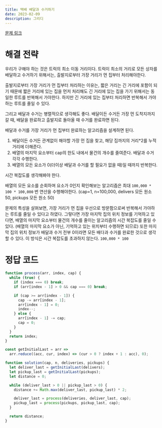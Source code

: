 ```yaml
---
title: 택배 배달과 수거하기
date: 2023-02-09
description: 그리디
---
```


[문제 링크](https://school.programmers.co.kr/learn/courses/30/lessons/150369)

# 해결 전략

우리가 구해야 하는 것은 트럭의 최소 이동 거리이다.
트럭이 최소의 거리로 모든 상자를 배달하고 수거하기 위해서는, 출발지로부터 가장 거리가 먼 집부터 처리해야한다.

출발지로부터 가장 거리가 먼 집부터 처리하는 이유는, 짧은 거리는 긴 거리에 포함이 되기 때문에 짧은 거리에 있는 집을 먼저 처리해도 긴 거리에 있는 집을 가기 위해서는 동일한 루트를 반복해서 가야한다.
하지만 긴 거리에 있는 집부터 처리하면 반복해서 가야하는 루트를 줄일 수 있다.

그리고 배달과 수거는 병렬적으로 생각해도 좋다. 배달이든 수거든 가장 먼 도착지까지 갈 때, 배달을 완료하고 출발지로 돌아올 때 수거를 완료하면 된다.

배달과 수거를 가장 거리가 먼 집부터 완료하는 알고리즘을 설계하면 된다.

1. 배달이든 수거든 관계없이 해야할 가장 먼 집을 찾고, 해당 집까지의 거리\*2를 누적 거리에 더해준다.
2. 배열의 마지막 요소부터 cap의 한도 내에서 물건의 개수를 줄여준다. 배달과 수거 각각 수행한다.
3. 배열의 모든 요소가 0(더이상 배달과 수거를 할 필요가 없을 때)일 때까지 반복한다.

시간 복잡도를 생각해봐야 한다.

배열의 모든 요소를 순회하며 요소가 0인지 확인해보는 알고리즘은 최대 `100,000 * 100 * 100,000` 번 연산을 수행해야한다. (cap=1, n=100,000, delivers 모든 원소 50, pickups 모든 원소 50)

문제의 특성을 살펴보면, 가장 거리가 먼 집을 우선으로 방문함으로써 반복해서 가야하는 루트를 줄일 수 있다고 하였다.
그렇다면 가장 마지막 집의 위치 정보를 기억하고 있다면, 배열의 마지막 요소부터 물건의 개수를 줄이는 알고리즘의 시간 복잡도를 줄일 수 있다. (배열의 마지막 요소가 아닌, 기억하고 있는 위치부터 수행하면 되므로) 또한 마지막 집의 위치 정보가 배달과 수거 전부 0이라면 모든 배다과 수거를 완료한 것으로 생각할 수 있다. 이 방식은 시간 복잡도를 초과하지 않는다. `100,000 * 100`

# 정답 코드

```js
function process(arr, index, cap) {
  while (true) {
    if (index === 0) break;
    if (arr[index - 1] > 0 && cap === 0) break;

    if (cap >= arr[index - 1]) {
      cap -= arr[index - 1];
      arr[index - 1] = 0;
      index--;
    } else {
      arr[index - 1] -= cap;
      cap = 0;
    }
  }
  return index;
}

const getInitialLast = arr =>
  arr.reduce((acc, cur, index) => (cur > 0 ? index + 1 : acc), 0);

function solution(cap, n, deliveries, pickups) {
  let deliver_last = getInitialLast(delivers);
  let pickup_last = getInitialLast(pickups);
  let distance = 0;

  while (deliver_last > 0 || pickup_last > 0) {
    distance += Math.max(deliver_last, pickup_last) * 2;

    deliver_last = process(deliveries, deliver_last, cap);
    pickup_last = process(pickups, pickup_last, cap);
  }

  return distance;
}
```
